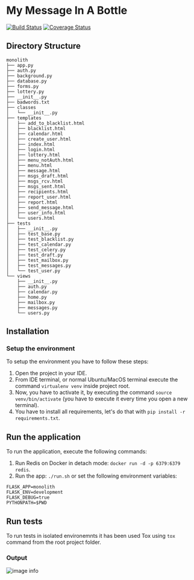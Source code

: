 

# My Message In A Bottle
[![Build Status](https://app.travis-ci.com/pacant/message-in-a-bottle.svg?token=LssUpGYsSjqQrN4qWte3&branch=main)](https://app.travis-ci.com/pacant/message-in-a-bottle) [![Coverage Status](https://coveralls.io/repos/github/pacant/message-in-a-bottle/badge.svg?branch=main)](https://coveralls.io/github/pacant/message-in-a-bottle?branch=main)
## Directory Structure
```
monolith
├── app.py
├── auth.py
├── background.py
├── database.py
├── forms.py
├── lottery.py
├── __init__.py
├── badwords.txt
├── classes
│   └── __init__.py
├── templates
│   ├── add_to_blacklist.html
│   ├── blacklist.html
│   ├── calendar.html
│   ├── create_user.html
│   ├── index.html
│   ├── login.html
│   ├── lottery.html
│   ├── menu_notAuth.html
│   ├── menu.html
│   ├── message.html
│   ├── msgs_draft.html
│   ├── msgs_rcv.html
│   ├── msgs_sent.html
│   ├── recipients.html
│   ├── report_user.html
│   ├── report.html
│   ├── send_message.html
│   ├── user_info.html
│   └── users.html
├── tests
│   ├── __init__.py
│   ├── test_base.py
│   ├── test_blacklist.py
│   ├── test_calendar.py
│   ├── test_celery.py
│   ├── test_draft.py
│   ├── test_mailbox.py
│   ├── test_messages.py
│   └── test_user.py
└── views
    ├── __init__.py
    ├── auth.py
    ├── calendar.py
    ├── home.py
    ├── mailbox.py
    ├── messages.py
    └── users.py
```


## Installation

### Setup the environment 
To setup the environment you have to follow these steps:

1. Open the project in your IDE.
2. From IDE terminal, or normal Ubuntu/MacOS terminal execute the command `virtualenv venv` inside project root.
3. Now, you have to activate it, by executing the command `source venv/bin/activate` (you have to execute it every time you open a new terminal).
4. You have to install all requirements, let's do that with `pip install -r requirements.txt`.


## Run the application
To run the application, execute the following commands:
1. Run Redis on Docker in detach mode: `docker run -d -p 6379:6379 redis`.
2. Run the app: `./run.sh` or set the following environment variables:
```
FLASK_APP=monolith
FLASK_ENV=development
FLASK_DEBUG=true
PYTHONPATH=$PWD
```

## Run tests
To run tests in isolated environemnts it has been used Tox using `tox` command from the root project folder. 

### Output
![image info](./tests.png)
